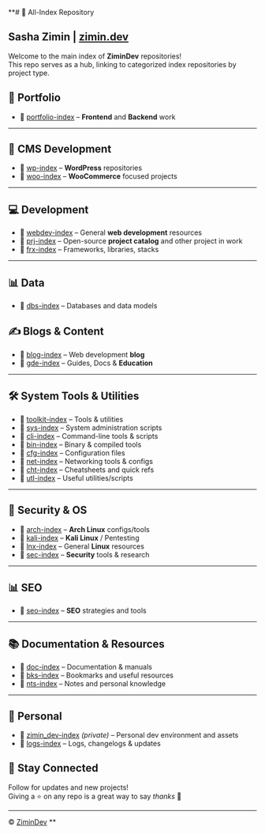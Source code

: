 **# 📂 All-Index Repository  
## Sasha Zimin | [zimin.dev](https://zimin.dev)

Welcome to the main index of **ZiminDev** repositories!  
This repo serves as a hub, linking to categorized index repositories by project type.

## 🎨 Portfolio

- 🔗 [portfolio-index](https://github.com/zimindev/portfolio-index) – **Frontend** and **Backend** work  

---

## 🧩 CMS Development

- 🔗 [wp-index](https://github.com/zimindev/wp-index) – **WordPress** repositories  
- 🔗 [woo-index](https://github.com/zimindev/woo-index) – **WooCommerce** focused projects

---

## 💻 Development

- 🔗 [webdev-index](https://github.com/zimindev/webdev-index) – General **web development** resources
- 🔗 [prj-index](https://github.com/zimindev/prj-index) – Open-source **project catalog** and other project in work
- 🔗 [frx-index](https://github.com/zimindev/frx-index) – Frameworks, libraries, stacks   
  
---

## 📊 Data

- 🔗 [dbs-index](https://github.com/zimindev/dbs-index) – Databases and data models

## ✍️ Blogs & Content

- 🔗 [blog-index](https://github.com/zimindev/blog-index) – Web development **blog**
- 🔗 [gde-index](https://github.com/zimindev/gde-index) – Guides, Docs & **Education**  

---

## 🛠️ System Tools & Utilities

- 🔗 [toolkit-index](https://github.com/zimindev/toolkit-index) – Tools & utilities  
- 🔗 [sys-index](https://github.com/zimindev/sys-index) – System administration scripts  
- 🔗 [cli-index](https://github.com/zimindev/cli-index) – Command-line tools & scripts  
- 🔗 [bin-index](http://github.com/zimindev/bin-index) – Binary & compiled tools  
- 🔗 [cfg-index](https://github.com/zimindev/cfg-index) – Configuration files  
- 🔗 [net-index](https://github.com/zimindev/net-index) – Networking tools & configs  
- 🔗 [cht-index](https://github.com/zimindev/cht-index) – Cheatsheets and quick refs  
- 🔗 [utl-index](https://github.com/zimindev/utl-index) – Useful utilities/scripts

---

## 🔐 Security & OS

- 🔗 [arch-index](https://github.com/zimindev/arch-index) – **Arch Linux** configs/tools  
- 🔗 [kali-index](https://github.com/zimindev/kali-index) – **Kali Linux** / Pentesting  
- 🔗 [lnx-index](https://github.com/zimindev/lnx-index) – General **Linux** resources  
- 🔗 [sec-index](https://github.com/zimindev/sec-index) – **Security** tools & research

---

## 📊 SEO

- 🔗 [seo-index](https://github.com/zimindev/seo-index) – **SEO** strategies and tools

---

## 📚 Documentation & Resources

- 🔗 [doc-index](https://github.com/zimindev/doc-index) – Documentation & manuals
- 🔗 [bks-index](https://github.com/zimindev/bks-index) – Bookmarks and useful resources  
- 🔗 [nts-index](https://github.com/zimindev/nts-index) – Notes and personal knowledge  
---

## 🎨 Personal

- 🔗 [zimin_dev-index](https://github.com/zimindev/zimin_dev-index) *(private)* – Personal dev environment and assets
- 🔗 [logs-index](https://github.com/zimindev/logs-index) – Logs, changelogs & updates 

## 🚀 Stay Connected

Follow for updates and new projects!  
Giving a ⭐ on any repo is a great way to say *thanks* 💙

---

© [ZiminDev](https://github.com/zimindev)
**
